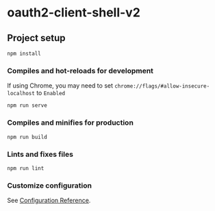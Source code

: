 # oauth2-client-shell-v2

## Project setup
```
npm install
```

### Compiles and hot-reloads for development

If using Chrome, you may need to set `chrome://flags/#allow-insecure-localhost`
to `Enabled`

```
npm run serve
```

### Compiles and minifies for production
```
npm run build
```

### Lints and fixes files
```
npm run lint
```

### Customize configuration
See [Configuration Reference](https://cli.vuejs.org/config/).
